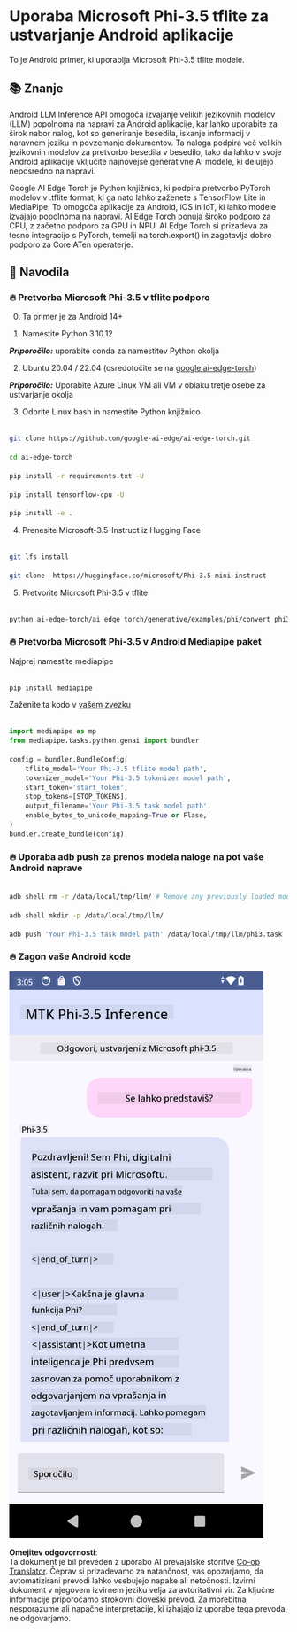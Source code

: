 <!--
CO_OP_TRANSLATOR_METADATA:
{
  "original_hash": "c4fe7f589d179be96a5577b0b8cba6aa",
  "translation_date": "2025-07-17T02:55:42+00:00",
  "source_file": "md/02.Application/01.TextAndChat/Phi3/UsingPhi35TFLiteCreateAndroidApp.md",
  "language_code": "sl"
}
-->
# **Uporaba Microsoft Phi-3.5 tflite za ustvarjanje Android aplikacije**

To je Android primer, ki uporablja Microsoft Phi-3.5 tflite modele.

## **📚 Znanje**

Android LLM Inference API omogoča izvajanje velikih jezikovnih modelov (LLM) popolnoma na napravi za Android aplikacije, kar lahko uporabite za širok nabor nalog, kot so generiranje besedila, iskanje informacij v naravnem jeziku in povzemanje dokumentov. Ta naloga podpira več velikih jezikovnih modelov za pretvorbo besedila v besedilo, tako da lahko v svoje Android aplikacije vključite najnovejše generativne AI modele, ki delujejo neposredno na napravi.

Google AI Edge Torch je Python knjižnica, ki podpira pretvorbo PyTorch modelov v .tflite format, ki ga nato lahko zaženete s TensorFlow Lite in MediaPipe. To omogoča aplikacije za Android, iOS in IoT, ki lahko modele izvajajo popolnoma na napravi. AI Edge Torch ponuja široko podporo za CPU, z začetno podporo za GPU in NPU. AI Edge Torch si prizadeva za tesno integracijo s PyTorch, temelji na torch.export() in zagotavlja dobro podporo za Core ATen operaterje.

## **🪬 Navodila**

### **🔥 Pretvorba Microsoft Phi-3.5 v tflite podporo**

0. Ta primer je za Android 14+

1. Namestite Python 3.10.12

***Priporočilo:*** uporabite conda za namestitev Python okolja

2. Ubuntu 20.04 / 22.04 (osredotočite se na [google ai-edge-torch](https://github.com/google-ai-edge/ai-edge-torch))

***Priporočilo:*** Uporabite Azure Linux VM ali VM v oblaku tretje osebe za ustvarjanje okolja

3. Odprite Linux bash in namestite Python knjižnico

```bash

git clone https://github.com/google-ai-edge/ai-edge-torch.git

cd ai-edge-torch

pip install -r requirements.txt -U 

pip install tensorflow-cpu -U

pip install -e .

```

4. Prenesite Microsoft-3.5-Instruct iz Hugging Face

```bash

git lfs install

git clone  https://huggingface.co/microsoft/Phi-3.5-mini-instruct

```

5. Pretvorite Microsoft Phi-3.5 v tflite

```bash

python ai-edge-torch/ai_edge_torch/generative/examples/phi/convert_phi3_to_tflite.py --checkpoint_path  Your Microsoft Phi-3.5-mini-instruct path --tflite_path Your Microsoft Phi-3.5-mini-instruct tflite path  --prefill_seq_len 1024 --kv_cache_max_len 1280 --quantize True

```

### **🔥 Pretvorba Microsoft Phi-3.5 v Android Mediapipe paket**

Najprej namestite mediapipe

```bash

pip install mediapipe

```

Zaženite ta kodo v [vašem zvezku](../../../../../../code/09.UpdateSamples/Aug/Android/convert/convert_phi.ipynb)

```python

import mediapipe as mp
from mediapipe.tasks.python.genai import bundler

config = bundler.BundleConfig(
    tflite_model='Your Phi-3.5 tflite model path',
    tokenizer_model='Your Phi-3.5 tokenizer model path',
    start_token='start_token',
    stop_tokens=[STOP_TOKENS],
    output_filename='Your Phi-3.5 task model path',
    enable_bytes_to_unicode_mapping=True or Flase,
)
bundler.create_bundle(config)

```

### **🔥 Uporaba adb push za prenos modela naloge na pot vaše Android naprave**

```bash

adb shell rm -r /data/local/tmp/llm/ # Remove any previously loaded models

adb shell mkdir -p /data/local/tmp/llm/

adb push 'Your Phi-3.5 task model path' /data/local/tmp/llm/phi3.task

```

### **🔥 Zagon vaše Android kode**

![demo](../../../../../../translated_images/demo.06d5a4246f057d1be99ffad0cbf22f4ac0c41530774d51ff903cfaa1d3cd3c8e.sl.png)

**Omejitev odgovornosti**:  
Ta dokument je bil preveden z uporabo AI prevajalske storitve [Co-op Translator](https://github.com/Azure/co-op-translator). Čeprav si prizadevamo za natančnost, vas opozarjamo, da avtomatizirani prevodi lahko vsebujejo napake ali netočnosti. Izvirni dokument v njegovem izvirnem jeziku velja za avtoritativni vir. Za ključne informacije priporočamo strokovni človeški prevod. Za morebitna nesporazume ali napačne interpretacije, ki izhajajo iz uporabe tega prevoda, ne odgovarjamo.